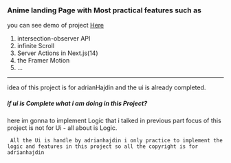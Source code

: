 ### Anime landing Page with Most practical features such as
you can see demo of project <a href="https://anime-landing-page-omega.vercel.app/" target="_blank">Here</a>
1.  intersection-observer API
2.  infinite Scroll
3.  Server Actions in Next.js(14)
4.  the Framer Motion
5.  ...

---

idea of this project is for adrianHajdin and the ui is already completed.

##### if ui is Complete what i am doing in this Project?

here im gonna to implement Logic that i talked in previous part
focus of this project is not for Ui - all about is Logic.

` All the Ui is handle by adrianhajdin i only practice to implement the logic and features in this project so all the copyright is for adrianhajdin`
